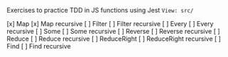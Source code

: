 Exercises to practice TDD in JS functions using Jest
`View: src/`

[x] Map
[x] Map recursive
[ ] Filter
[ ] Filter recursive
[ ] Every
[ ] Every recursive
[ ] Some
[ ] Some recursive
[ ] Reverse 
[ ] Reverse recursive
[ ] Reduce 
[ ] Reduce recursive
[ ] ReduceRight 
[ ] ReduceRight recursive
[ ] Find
[ ] Find recursive